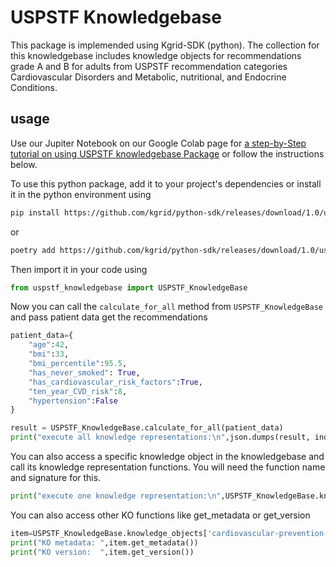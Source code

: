 # USPSTF Knowledgebase
This package is implemended using Kgrid-SDK (python). The collection for this knowledgebase includes knowledge objects for recommendations grade A and B for adults from USPSTF recommendation categories Cardiovascular Disorders and Metabolic, nutritional, and Endocrine Conditions.

## usage
Use our Jupiter Notebook on our Google Colab page for [a step-by-Step tutorial on using USPSTF knowledgebase Package](https://colab.research.google.com/drive/1Ua3Kkc9HeeH1UbTQ6ab1GZ_sMIkdk8_f?usp=sharing) or follow the instructions below.

To use this python package, add it to your project's dependencies or install it in the python environment using
```bash
pip install https://github.com/kgrid/python-sdk/releases/download/1.0/uspstf_knowledgebase-0.1.9-py3-none-any.whl
```
or
```bash
poetry add https://github.com/kgrid/python-sdk/releases/download/1.0/uspstf_knowledgebase-0.1.9-py3-none-any.whl
```
Then import it in your code using
```python
from uspstf_knowledgebase import USPSTF_KnowledgeBase
```
Now you can call the `calculate_for_all` method from `USPSTF_KnowledgeBase` and pass patient data get the recommendations
```python
patient_data={
    "age":42,
    "bmi":33,
    "bmi_percentile":95.5,
    "has_never_smoked": True,
    "has_cardiovascular_risk_factors":True,
    "ten_year_CVD_risk":8,
    "hypertension":False
}

result = USPSTF_KnowledgeBase.calculate_for_all(patient_data)
print("execute all knowledge representations:\n",json.dumps(result, indent=4))
```

You can also access a specific knowledge object in the knowledgebase and call its knowledge representation functions. You will need the function name and signature for this.
```python
print("execute one knowledge representation:\n",USPSTF_KnowledgeBase.knowledge_objects['abdominal-aortic-aneurysm-screening'].get_abdominal_aortic_aneurysm_screening(age=20,gender=0,has_never_smoked=False))
```

You can also access other KO functions like get_metadata or get_version
```python
item=USPSTF_KnowledgeBase.knowledge_objects['cardiovascular-prevention-statin-use']
print("KO metadata: ",item.get_metadata())
print("KO version:  ",item.get_version())
```

